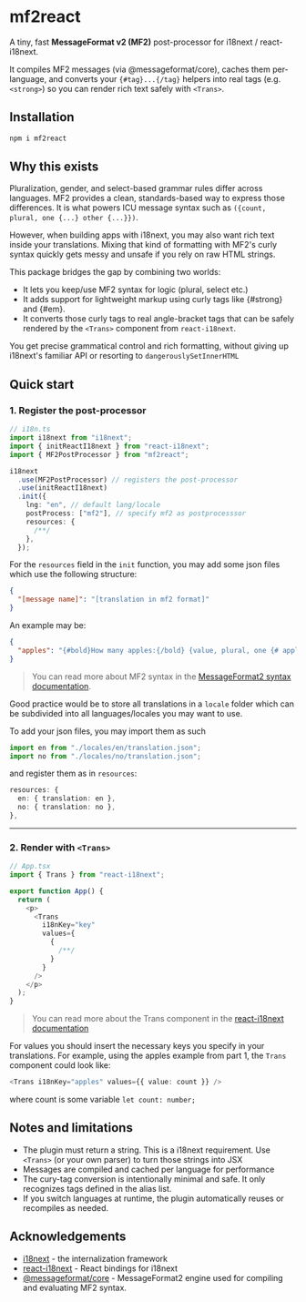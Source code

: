 # mf2react

A tiny, fast **MessageFormat v2 (MF2)** post-processor for i18next / react-i18next.

It compiles MF2 messages (via @messageformat/core), caches them per-language, and converts your `{#tag}...{/tag}` helpers into real tags (e.g. `<strong>`) so you can render rich text safely with `<Trans>`.

## Installation

```bash
npm i mf2react
```

## Why this exists

Pluralization, gender, and select-based grammar rules differ across languages. MF2 provides a clean, standards-based way to express those differences. It is what powers ICU message syntax such as `({count, plural, one {...} other {...}})`.

However, when building apps with i18next, you may also want rich text inside your translations. Mixing that kind of formatting with MF2's curly syntax quickly gets messy and unsafe if you rely on raw HTML strings.

This package bridges the gap by combining two worlds:

- It lets you keep/use MF2 syntax for logic (plural, select etc.)
- It adds support for lightweight markup using curly tags like {#strong} and {#em}.
- It converts those curly tags to real angle-bracket tags that can be safely rendered by the `<Trans>` component from `react-i18next`.

You get precise grammatical control and rich formatting, without giving up i18next's familiar API or resorting to `dangerouslySetInnerHTML`

## Quick start

### 1. Register the post-processor

```ts
// i18n.ts
import i18next from "i18next";
import { initReactI18next } from "react-i18next";
import { MF2PostProcessor } from "mf2react";

i18next
  .use(MF2PostProcessor) // registers the post-processor
  .use(initReactI18next)
  .init({
    lng: "en", // default lang/locale
    postProcess: ["mf2"], // specify mf2 as postprocesssor
    resources: {
      /**/
    },
  });
```

For the `resources` field in the `init` function, you may add some json files which use the following structure:

```json
{
  "[message name]": "[translation in mf2 format]"
}
```

An example may be:

```json
{
  "apples": "{#bold}How many apples:{/bold} {value, plural, one {# apple} other {# apples}}"
}
```

> You can read more about MF2 syntax in the [MessageFormat2 syntax documentation](https://messageformat.unicode.org/docs/quick-start/#markup).

Good practice would be to store all translations in a `locale` folder which can be subdivided into all languages/locales you may want to use.

<!-- To avoid XSS, you may or may not want to include
`interpolation: {
      escapeValue: false,
    }`
in the `init` function. -->

To add your json files, you may import them as such

```ts
import en from "./locales/en/translation.json";
import no from "./locales/no/translation.json";
```

and register them as in `resources`:

```ts
resources: {
  en: { translation: en },
  no: { translation: no },
},
```

---

### 2. Render with `<Trans>`

```ts
// App.tsx
import { Trans } from "react-i18next";

export function App() {
  return (
    <p>
      <Trans
        i18nKey="key"
        values={
          {
            /**/
          }
        }
      />
    </p>
  );
}
```

> You can read more about the Trans component in the [react-i18next documentation](https://react.i18next.com/latest/trans-component)

For values you should insert the necessary keys you specify in your translations. For example, using the apples example from part 1, the `Trans` component could look like:

```ts
<Trans i18nKey="apples" values={{ value: count }} />
```

where count is some variable `let count: number;`

## Notes and limitations

- The plugin must return a string. This is a i18next requirement. Use `<Trans>` (or your own parser) to turn those strings into JSX
- Messages are compiled and cached per language for performance
- The cury-tag conversion is intentionally minimal and safe. It only recognizes tags defined in the alias list.
- If you switch languages at runtime, the plugin automatically reuses or recompiles as needed.

## Acknowledgements

- [i18next](https://www.i18next.com/) - the internalization framework
- [react-i18next](https://react.i18next.com/) - React bindings for i18next
- [@messageformat/core](https://github.com/messageformat/messageformat) - MessageFormat2 engine used for compiling and evaluating MF2 syntax.
